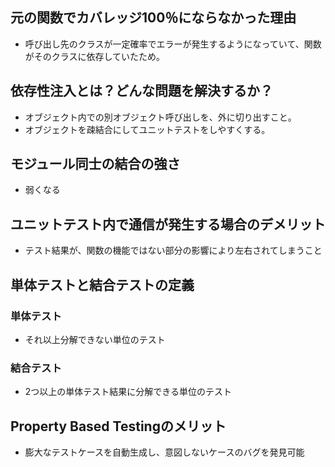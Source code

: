 ## 元の関数でカバレッジ100％にならなかった理由
- 呼び出し先のクラスが一定確率でエラーが発生するようになっていて、関数がそのクラスに依存していたため。

## 依存性注入とは？どんな問題を解決するか？
- オブジェクト内での別オブジェクト呼び出しを、外に切り出すこと。
- オブジェクトを疎結合にしてユニットテストをしやすくする。

## モジュール同士の結合の強さ
- 弱くなる

## ユニットテスト内で通信が発生する場合のデメリット
- テスト結果が、関数の機能ではない部分の影響により左右されてしまうこと

## 単体テストと結合テストの定義
### 単体テスト
- それ以上分解できない単位のテスト
### 結合テスト
- 2つ以上の単体テスト結果に分解できる単位のテスト

## Property Based Testingのメリット
- 膨大なテストケースを自動生成し、意図しないケースのバグを発見可能